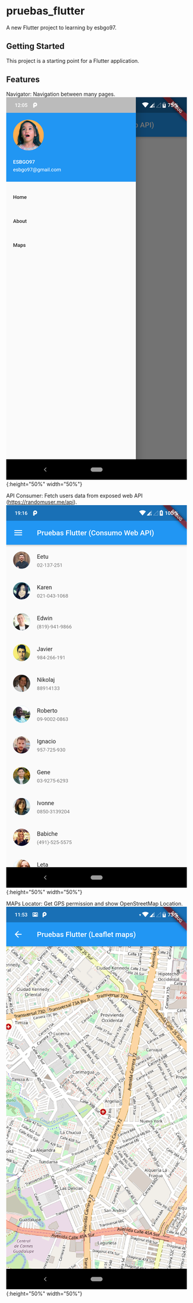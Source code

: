 # pruebas_flutter

A new Flutter project to learning by esbgo97.

## Getting Started

This project is a starting point for a Flutter application.

## Features

Navigator: Navigation between many pages.
![Image of Nav Feature](https://raw.githubusercontent.com/esbgo97/learning_flutter/master/screenshots/Navigation.png){:height="50%" width="50%"}

API Consumer: Fetch users data from exposed web API (https://randomuser.me/api).
![Image of Nav Feature](https://raw.githubusercontent.com/esbgo97/learning_flutter/master/screenshots/FetchAPI.png){:height="50%" width="50%"}

MAPs Locator: Get  GPS permission and show OpenStreetMap Location.
![Image of Nav Feature](https://raw.githubusercontent.com/esbgo97/learning_flutter/master/screenshots/Maps.png){:height="50%" width="50%"}
